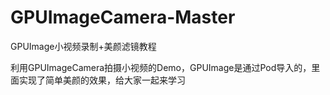# GPUImageCamera-Master
GPUImage小视频录制+美颜滤镜教程


利用GPUImageCamera拍摄小视频的Demo，GPUImage是通过Pod导入的，里面实现了简单美颜的效果，给大家一起来学习
